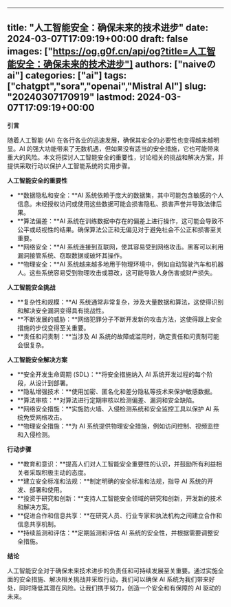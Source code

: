 
---
title: "人工智能安全：确保未来的技术进步"
date: 2024-03-07T17:09:19+00:00
draft: false
images: ["https://og.g0f.cn/api/og?title=人工智能安全：确保未来的技术进步"]
authors: ["naiveのai"]
categories: ["ai"]
tags: ["chatgpt","sora","openai","Mistral AI"]
slug: "20240307170919"
lastmod: 2024-03-07T17:09:19+00:00
---
**引言**

随着人工智能 (AI) 在各行各业的迅速发展，确保其安全的必要性也变得越来越明显。AI 的强大功能带来了无数机遇，但如果没有适当的安全措施，它也可能带来重大的风险。本文将探讨人工智能安全的重要性，讨论相关的挑战和解决方案，并提供采取行动以保护人工智能系统的实用步骤。

**人工智能安全的重要性**

* **数据隐私和安全：**AI 系统依赖于庞大的数据集，其中可能包含敏感的个人信息。未经授权访问或使用这些数据可能会损害隐私、损害声誉并导致法律后果。
* **算法偏差：**AI 系统在训练数据中存在的偏差上进行操作，这可能会导致不公平或歧视性的结果。确保算法公正和无偏见对于避免社会不公正和损害至关重要。
* **网络安全：**AI 系统连接到互联网，使其容易受到网络攻击。黑客可以利用漏洞接管系统、窃取数据或破坏其操作。
* **物理安全：**AI 系统越来越多地用于物理环境中，例如自动驾驶汽车和机器人。这些系统容易受到物理攻击或篡改，这可能导致人身伤害或财产损失。

**人工智能安全挑战**

* **复杂性和规模：**AI 系统通常非常复杂，涉及大量数据和算法，这使得识别和解决安全漏洞变得具有挑战性。
* **不断发展的威胁：**网络犯罪分子不断开发新的攻击方法，这使得跟上安全措施的步伐变得至关重要。
* **责任和问责制：**当涉及 AI 系统的故障或滥用时，确定责任和问责制可能会很复杂。

**人工智能安全解决方案**

* **安全开发生命周期 (SDL)：**将安全措施纳入 AI 系统开发过程的每个阶段，从设计到部署。
* **隐私增强技术：**使用加密、匿名化和差分隐私等技术来保护敏感数据。
* **算法审核：**对算法进行定期审核以检测偏差、漏洞和安全缺陷。
* **网络安全措施：**实施防火墙、入侵检测系统和安全监控工具以保护 AI 系统免受网络攻击。
* **物理安全措施：**为 AI 系统提供物理安全措施，例如访问控制、视频监控和入侵检测。

**行动步骤**

* **教育和意识：**提高人们对人工智能安全重要性的认识，并鼓励所有利益相关者采取积极主动的态度。
* **建立安全标准和法规：**制定明确的安全标准和法规，指导 AI 系统的开发、部署和使用。
* **投资于研究和创新：**支持人工智能安全领域的研究和创新，开发新的技术和解决方案。
* **促进合作和信息共享：**在研究人员、行业专家和执法机构之间建立合作和信息共享机制。
* **持续监测和评估：**定期监测和评估 AI 系统的安全性，并根据需要调整安全措施。

**结论**

人工智能安全对于确保未来技术进步的负责任和可持续发展至关重要。通过实施全面的安全措施、解决相关挑战并采取行动，我们可以确保 AI 系统为我们带来好处，同时降低其潜在风险。让我们携手努力，创造一个安全和有保障的 AI 驱动的未来。